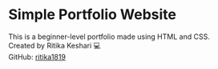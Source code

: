 # Simple Portfolio Website

This is a beginner-level portfolio made using HTML and CSS.  
Created by Ritika Keshari 💻  
GitHub: [ritika1819](https://github.com/ritika1819)
